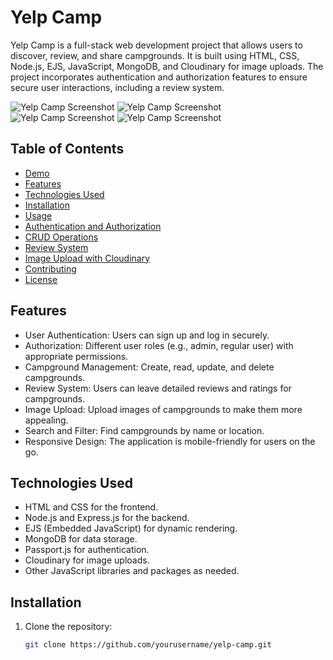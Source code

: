 # Yelp Camp

Yelp Camp is a full-stack web development project that allows users to discover, review, and share campgrounds. It is built using HTML, CSS, Node.js, EJS, JavaScript, MongoDB, and Cloudinary for image uploads. The project incorporates authentication and authorization features to ensure secure user interactions, including a review system.

![Yelp Camp Screenshot](https://i.ibb.co/N2HBsNW/1.png)
![Yelp Camp Screenshot](https://i.ibb.co/rZPg1RG/3.png)
![Yelp Camp Screenshot](https://i.ibb.co/j89P5Md/4.png)
![Yelp Camp Screenshot](https://i.ibb.co/4ZY7JRv/6.png)

## Table of Contents

- [Demo](#demo)
- [Features](#features)
- [Technologies Used](#technologies-used)
- [Installation](#installation)
- [Usage](#usage)
- [Authentication and Authorization](#authentication-and-authorization)
- [CRUD Operations](#crud-operations)
- [Review System](#review-system)
- [Image Upload with Cloudinary](#image-upload-with-cloudinary)
- [Contributing](#contributing)
- [License](#license)

## Features

- User Authentication: Users can sign up and log in securely.
- Authorization: Different user roles (e.g., admin, regular user) with appropriate permissions.
- Campground Management: Create, read, update, and delete campgrounds.
- Review System: Users can leave detailed reviews and ratings for campgrounds.
- Image Upload: Upload images of campgrounds to make them more appealing.
- Search and Filter: Find campgrounds by name or location.
- Responsive Design: The application is mobile-friendly for users on the go.

## Technologies Used

- HTML and CSS for the frontend.
- Node.js and Express.js for the backend.
- EJS (Embedded JavaScript) for dynamic rendering.
- MongoDB for data storage.
- Passport.js for authentication.
- Cloudinary for image uploads.
- Other JavaScript libraries and packages as needed.

## Installation

1. Clone the repository:

   ```bash
   git clone https://github.com/yourusername/yelp-camp.git
